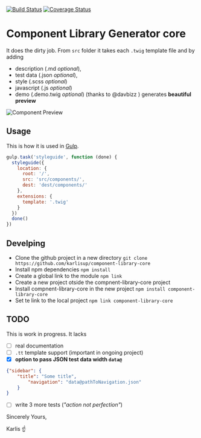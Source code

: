 [![Build Status](https://travis-ci.org/karlisup/component-library-core.svg?branch=master)](https://travis-ci.org/karlisup/component-library-core)
[![Coverage Status](https://coveralls.io/repos/github/karlisup/component-library-core/badge.svg?branch=master)](https://coveralls.io/github/karlisup/component-library-core?branch=master)

# Component Library Generator core
It does the dirty job. From `src` folder it takes each `.twig` template file and by adding 
* description (.md *optional*),
* test data (.json *optional*),
* style (.scss *optional*)
* javascript (.js *optional*)
* demo (.demo.twig *optional*) (thanks to @davbizz )
generates **beautiful preview**

![Component Preview](http://www.neteye-blog.com/wp-content/uploads/2016/08/notification.png)

## Usage
This is how it is used in [Gulp](http://gulpjs.com/).
```javascript
gulp.task('styleguide', function (done) {
  styleguide({
    location: {
      root: '/',
      src: 'src/components/',
      dest: 'dest/components/'
    },
    extensions: {
      template: '.twig'
    }
  })
  done()
})
```

## Develping

 - Clone the github project in a new directory `git clone https://github.com/karlisup/component-library-core`
 - Install npm dependencies `npm install`
 - Create a global link to the module `npm link`
 - Create a new project otside the compnent-library-core project
 - Install compnent-library-core in the new project `npm install component-library-core`
 - Set te link to the local project `npm link component-library-core`


## TODO
This is work in progress. It lacks
- [ ] real documentation
- [ ] `.tt` template support (important in ongoing project)
- [x] __option to pass JSON test data width `data@`__
```json
{"sidebar": {
    "title": "Some title",
		"navigation": "data@pathToNavigation.json"
	}
}
```
- [ ] write 3 more tests (_"action not perfection"_)

Sincerely Yours,

Karlis ☝
